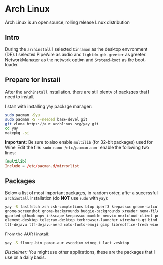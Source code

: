 # Arch Linux

Arch Linux is an open source, rolling release Linux distribution.

## Intro

During the `archinstall` I selected `Cinnamon` as the  desktop environment (DE). I selected PipeWire as audio and `lightdm-gtk-greeter` as greeter. NetworkManager as the network option and `Systemd-boot` as the boot-loader. 

## Prepare for install

After the `archinstall` installation, there are still plenty of packages that I need to install.

I start with installing yay package manager:

```sh
sudo pacman -Syu
sudo pacman -S --needed base-devel git
git clone https://aur.archlinux.org/yay.git
cd yay
makepkg -si
```

**Important:** Be sure to also enable `multilib` (for 32-bit packages) used for Wine. Edit the file: `sudo nano /etc/pacman.conf` enable the following two lines:

```conf
[multilib]
Include = /etc/pacman.d/mirrorlist
```

## Packages

Below a list of most important packages, in random order, after a successful `archinstall` installation  (do **NOT** use `sudo` with `yay`):

```sh
yay -S fastfetch zsh zsh-completions btop iperf3 keepassxc gnome-calculator gnome-disk-utility \
gnome-screenshot gnome-backgrounds budgie-backgrounds xreader nemo-fileroller foliate \
gparted gthumb mpv inkscape keepassxc mumble neovim nextcloud-client peek autokey-gtk \
element-desktop telegram-desktop torbrowser-launcher wireshark-qt bind nvtop \
ttf-dejavu ttf-dejavu-nerd noto-fonts-emoji gimp libreoffice-fresh wine xorg-xkill
```

From the AUR I install:

```sh
yay -S floorp-bin pamac-aur vscodium winegui lact vesktop
```

_Disclaimer:_ You might use other applications, these are the packages that I use on a daily basis.